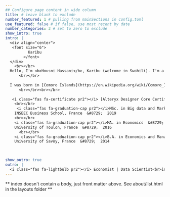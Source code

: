 ```yaml
---
## Configure page content in wide column
title: # leave blank to exclude
number_featured: 1 # pulling from mainSections in config.toml
use_featured: false # if false, use most recent by date
number_categories: 3 # set to zero to exclude
show_intro: true
intro: |
  <div align="center">
   <font size="6">
          Karibu
        </font>
  </div>
    <br></br>
  Hello, I'm <b>Housni Hassani</b>, Karibu (welcome in Swahili). I'm a Data scientist | Economist and R addict, passionate about Sport and Nature. I use scientific methods, process and algorithm to extract knowledge and insights from Data. Some topics of Interest but are not limited to Data Analytics, Machine Learning, NLP, Marketing, Economics (Small Island developing states). I also love teaching mathematics and statics. 
      <br></br>
      
  I was born in [Comoro Islands](https://en.wikipedia.org/wiki/Comoro_Islands), grew up in France and, currently living in Sydney, Australia. In my free time, you can find in an outdoor gym doing Calisthenics, on the beach or in a park doing slackline or reading a book.    
      <br></br><br></br>
     
   <i class="fas fa-certificate pr2"></i> [Alteryx Designer Core Certification](https://www.credly.com/badges/2465360b-41e7-4fa7-bd71-36760be73233/public_url) &#8729;  Alteryx  &#8729;  2022</i>
    <br></br>
     <i class="fas fa-graduation-cap pr2"></i>MSc. in Big data and Marketing manager  &#8729;
    INSEEC Business School, France  &#8729;  2019
    <br></br>
    <i class="fas fa-graduation-cap pr2"></i>MA. in Economics  &#8729;
    University of Toulon, France  &#8729;  2016
      <br></br>
    <i class="fas fa-graduation-cap pr2"></i>B.A. in Economics and Management  &#8729;
    University of Savoy, France  &#8729;  2014

    
  
show_outro: true
outro: |
  <i class="fas fa-lightbulb pr2"></i> Economist | Data Scientist<br>interested in all things data 
---
```


** index doesn't contain a body, just front matter above.
See about/list.html in the layouts folder **

